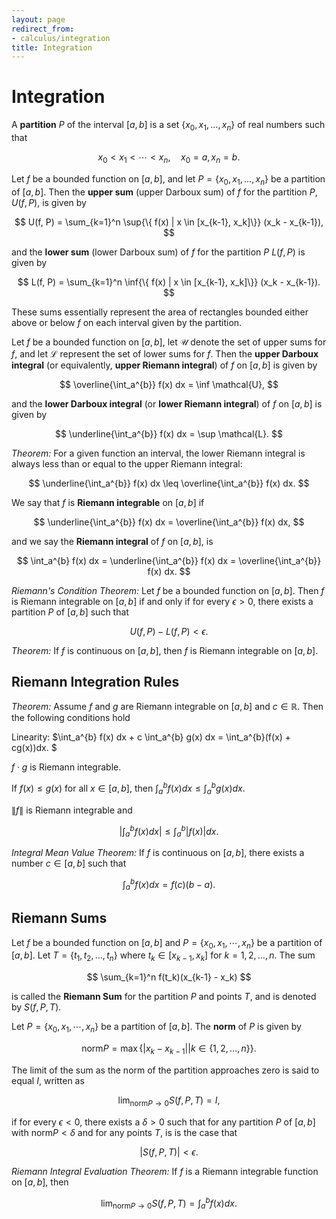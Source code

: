 ```yaml
---
layout: page
redirect_from:
- calculus/integration
title: Integration
---
```


# Integration

A **partition** $P$ of the interval $[a,b]$ is a set $\{x_0, x_1, \dots, x_n\}$ of real numbers such that

$$ x_0 <  x_1 < \cdots < x_n, \quad x_0 = a, x_n = b. $$

Let $f$ be a bounded function on $[a,b],$ and let $P = \{x_0, x_1, \dots, x_n\}$ be a partition of $[a,b].$ Then the **upper sum** (upper Darboux sum) of $f$ for the partition $P$, $U(f,P),$ is given by

$$ U(f, P) = \sum_{k=1}^n \sup{\{ f(x) | x \in [x_{k-1}, x_k]\}} (x_k - x_{k-1}), $$

and the **lower sum** (lower Darboux sum) of $f$ for the partition $P$ $L(f,P)$ is given by

$$ L(f, P) = \sum_{k=1}^n \inf{\{ f(x) | x \in [x_{k-1}, x_k]\}} (x_k - x_{k-1}). $$

These sums essentially represent the area of rectangles bounded either above or below $f$ on each interval given by the partition.

Let $f$ be a bounded function on $[a,b],$ let $\mathcal{U}$ denote the set of upper sums for $f,$ and let $\mathcal{L}$ represent the set of lower sums for $f.$ Then the **upper Darboux integral** (or equivalently, **upper Riemann integral**) of $f$ on $[a,b]$ is given by

$$ \overline{\int_a^{b}} f(x) dx = \inf \mathcal{U}, $$

and the **lower Darboux integral** (or **lower Riemann integral**) of $f$ on $[a,b]$ is given by

$$ \underline{\int_a^{b}} f(x) dx = \sup \mathcal{L}. $$

*Theorem:* For a given function an interval, the lower Riemann integral is always less than or equal to the upper Riemann integral: 

$$ \underline{\int_a^{b}} f(x) dx  \leq \overline{\int_a^{b}} f(x) dx. $$

We say that $f$ is **Riemann integrable** on $[a,b]$ if 

$$ \underline{\int_a^{b}} f(x) dx = \overline{\int_a^{b}} f(x) dx, $$

and we say the **Riemann integral** of $f$ on $[a,b],$ is

$$ \int_a^{b} f(x) dx = \underline{\int_a^{b}} f(x) dx = \overline{\int_a^{b}} f(x) dx. $$

*Riemann's Condition Theorem:* Let $f$ be a bounded function on $[a,b].$ Then $f$ is Riemann integrable on $[a,b]$ if and only if for every $\epsilon > 0,$ there exists a partition $P$ of $[a,b]$ such that

$$ U(f, P) - L(f, P) < \epsilon. $$

*Theorem:* If $f$ is continuous on $[a,b],$ then $f$ is Riemann integrable on $[a,b].$

## Riemann Integration Rules

*Theorem:* Assume $f$ and $g$ are Riemann integrable on $[a,b]$ and $c \in \mathbb{R}.$ Then the following conditions hold

Linearity: $\int_a^{b} f(x) dx + c \int_a^{b} g(x) dx = \int_a^{b}(f(x) + cg(x))dx. $

$f \cdot g$ is Riemann integrable.

If $f(x) \leq g(x)$ for all $x \in [a,b],$ then $\int_a^{b} f(x) dx \leq \int_a^{b} g(x) dx.$

$\|f\|$ is Riemann integrable and

$$ \left | \int_a^{b} f(x) dx \right | \leq \int_a^{b} | f(x) | dx. $$

*Integral Mean Value Theorem:* If $f$ is continuous on $[a,b],$ there exists a number $c \in [a,b]$ such that

$$ \int_a^{b} f(x) dx = f(c)(b - a). $$

## Riemann Sums

Let $f$ be a bounded function on $[a,b]$ and $P = \{x_0, x_1, \cdots, x_n\}$ be a partition of $[a,b].$ Let $T = \{t_1, t_2, \dots, t_n\}$ where $t_k \in [x_{k-1}, x_k]$ for $k = 1,2,\dots, n.$ The sum

$$ \sum_{k=1}^n f(t_k)(x_{k-1} - x_k) $$

is called the **Riemann Sum** for the partition $P$ and points $T,$ and is denoted by $S(f, P, T).$

Let $P = \{x_0, x_1, \cdots, x_n\}$ be a partition of $[a,b].$ The **norm** of $P$ is given by

$$ \text{norm}{P} = \max{\{ |x_k - x_{k-1} | | k \in \{1,2,\dots,n\} \}}. $$

The limit of the sum as the norm of the partition approaches zero is said to equal $I,$ written as

$$ \lim_{\text{norm}P \to 0} S(f, P, T) = I,$$

if for every $\epsilon < 0,$ there exists a $\delta > 0$ such that for any partition $P$ of $[a,b]$ with $\text{norm}P < \delta$ and for any points $T,$ is is the case that

$$ |S(f, P, T)| <  \epsilon. $$

*Riemann Integral Evaluation Theorem:* If $f$ is a Riemann integrable function on $[a,b],$ then

$$ \lim_{\text{norm}P \to 0} S(f, P, T) = \int_a^{b} f(x) dx. $$